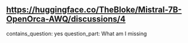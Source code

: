 ## https://huggingface.co/TheBloke/Mistral-7B-OpenOrca-AWQ/discussions/4

contains_question: yes
question_part: What am I missing